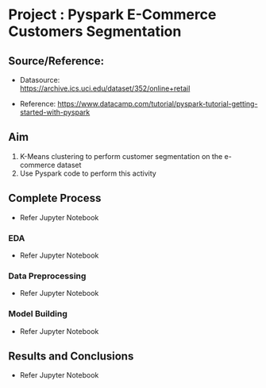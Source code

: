 # Project : Pyspark E-Commerce Customers Segmentation

## Source/Reference:

- Datasource:  
https://archive.ics.uci.edu/dataset/352/online+retail

- Reference: 
https://www.datacamp.com/tutorial/pyspark-tutorial-getting-started-with-pyspark

## Aim

1. K-Means clustering to perform customer segmentation on the e-commerce dataset
2. Use Pyspark code to perform this activity

## Complete Process

- Refer Jupyter Notebook 

### EDA

- Refer Jupyter Notebook 

### Data Preprocessing

- Refer Jupyter Notebook 

### Model Building

- Refer Jupyter Notebook 

## Results and Conclusions

- Refer Jupyter Notebook 
